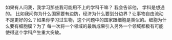 如果有人问我，我学习那些我可能用不上的学科干嘛？
我会告诉他，
学科是想通的。
比如我问你为什么国家要有边防，经济为什么要划分边界？让事物自由流动不是更好的么？如果你学习过生物，这个问题中的国家跟细胞是类似的。细胞为什么要有细胞膜？为了
每一次将一个领域的最新成果引入另外一个领域都极有可能使得这个学科产生重大突破。
